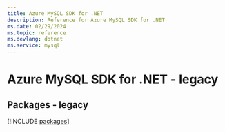 ```yaml
---
title: Azure MySQL SDK for .NET
description: Reference for Azure MySQL SDK for .NET
ms.date: 02/29/2024
ms.topic: reference
ms.devlang: dotnet
ms.service: mysql
---
```

# Azure MySQL SDK for .NET - legacy
## Packages - legacy
[!INCLUDE [packages](mysql-index.md)]